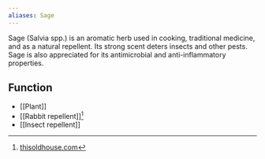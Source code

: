 ```yaml
---
aliases: Sage
---
```

Sage (Salvia spp.) is an aromatic herb used in cooking, traditional medicine, and as a natural repellent. Its strong scent deters insects and other pests. Sage is also appreciated for its antimicrobial and anti-inflammatory properties.
## Function
- [[Plant]]
- [[Rabbit repellent]][^1]
- [[Insect repellent]]

[^1]: [thisoldhouse.com](https://www.thisoldhouse.com/gardening/23123261/rabbit-resistant-plants)
